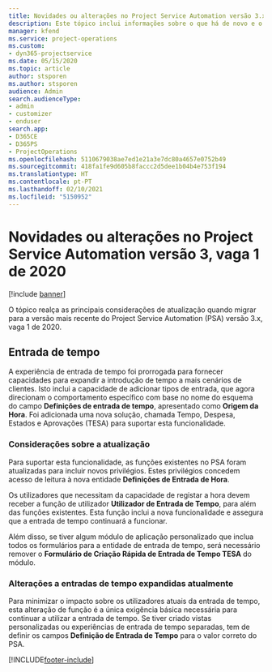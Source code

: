 ```yaml
---
title: Novidades ou alterações no Project Service Automation versão 3.x, vaga 1 de 2020
description: Este tópico inclui informações sobre o que há de novo e o que foi alterado no Project Service Automation versão 3, vaga 1 de 2020.
manager: kfend
ms.service: project-operations
ms.custom:
- dyn365-projectservice
ms.date: 05/15/2020
ms.topic: article
author: stsporen
ms.author: stsporen
audience: Admin
search.audienceType:
- admin
- customizer
- enduser
search.app:
- D365CE
- D365PS
- ProjectOperations
ms.openlocfilehash: 5110679038ae7ed1e21a3e7dc80a4657e0752b49
ms.sourcegitcommit: 418fa1fe9d605b8faccc2d5dee1b04b4e753f194
ms.translationtype: HT
ms.contentlocale: pt-PT
ms.lasthandoff: 02/10/2021
ms.locfileid: "5150952"
---
```

# <a name="whats-new-or-changed-in-project-service-automation-version-3-wave-1-2020"></a>Novidades ou alterações no Project Service Automation versão 3, vaga 1 de 2020

[!include [banner](../includes/psa-now-project-operations.md)]

O tópico realça as principais considerações de atualização quando migrar para a versão mais recente do Project Service Automation (PSA) versão 3.x, vaga 1 de 2020.

## <a name="time-entry"></a>Entrada de tempo
A experiência de entrada de tempo foi prorrogada para fornecer capacidades para expandir a introdução de tempo a mais cenários de clientes. Isto inclui a capacidade de adicionar tipos de entrada, que agora direcionam o comportamento específico com base no nome do esquema do campo **Definições de entrada de tempo**, apresentado como **Origem da Hora**. Foi adicionada uma nova solução, chamada Tempo, Despesa, Estados e Aprovações (TESA) para suportar esta funcionalidade.

### <a name="upgrade-consideration"></a>Considerações sobre a atualização
Para suportar esta funcionalidade, as funções existentes no PSA foram atualizadas para incluir novos privilégios. Estes privilégios concedem acesso de leitura à nova entidade **Definições de Entrada de Hora**.

Os utilizadores que necessitam da capacidade de registar a hora devem receber a função de utilizador **Utilizador de Entrada de Tempo**, para além das funções existentes. Esta função inclui a nova funcionalidade e assegura que a entrada de tempo continuará a funcionar.

Além disso, se tiver algum módulo de aplicação personalizado que inclua todos os formulários para a entidade de entrada de tempo, será necessário remover o **Formulário de Criação Rápida de Entrada de Tempo TESA** do módulo.

### <a name="currently-extended-time-entry-changes"></a>Alterações a entradas de tempo expandidas atualmente
Para minimizar o impacto sobre os utilizadores atuais da entrada de tempo, esta alteração de função é a única exigência básica necessária para continuar a utilizar a entrada de tempo. Se tiver criado vistas personalizadas ou experiências de entrada de tempo separadas, tem de definir os campos **Definição de Entrada de Tempo** para o valor correto do PSA.


[!INCLUDE[footer-include](../includes/footer-banner.md)]